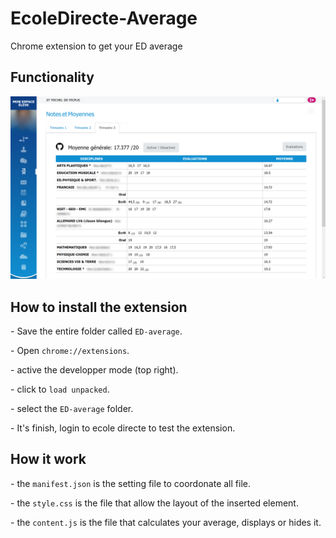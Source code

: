 # EcoleDirecte-Average
<p>Chrome extension to get your ED average</p>
<h2>Functionality</h2>
<img src="example.png">
<h2>How to install the extension</h2>
<p> - Save the entire folder called <code>ED-average</code>.</p>
<p> - Open <code>chrome://extensions</code>.</p>
<p> - active the developper mode (top right).</p>
<p> - click to <code>load unpacked</code>.</p>
<p> - select the <code>ED-average</code> folder.</p>
<p> - It's finish, login to ecole directe to test the extension.</p>
<h2>How it work</h2>
<p> - the <code>manifest.json</code> is the setting file to coordonate all file.</p>
<p> - the <code>style.css</code> is the file that allow the layout of the inserted element.</p>
<p> - the <code>content.js</code> is the file that calculates your average, displays or hides it.</p>
